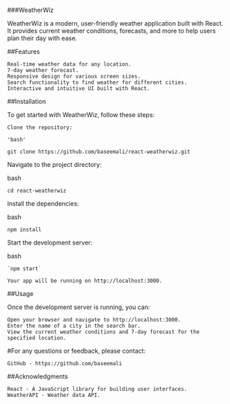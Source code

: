 ###WeatherWiz

WeatherWiz is a modern, user-friendly weather application built with React. It provides current weather conditions, forecasts, and more to help users plan their day with ease.

##Features

    Real-time weather data for any location.
    7-day weather forecast.
    Responsive design for various screen sizes.
    Search functionality to find weather for different cities.
    Interactive and intuitive UI built with React.

##Installation

To get started with WeatherWiz, follow these steps:

    Clone the repository:

    'bash'

`git clone https://github.com/baseemali/react-weatherwiz.git`

Navigate to the project directory:

bash

`cd react-weatherwiz`

Install the dependencies:

bash

`npm install`

Start the development server:

bash

    `npm start`

    Your app will be running on http://localhost:3000.

##Usage

Once the development server is running, you can:

    Open your browser and navigate to http://localhost:3000.
    Enter the name of a city in the search bar.
    View the current weather conditions and 7-day forecast for the specified location.

#For any questions or feedback, please contact:

    GitHub - https://github.com/baseemali

##Acknowledgments

    React - A JavaScript library for building user interfaces.
    WeatherAPI - Weather data API.